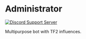 # Administrator
[![Discord Support Server](https://img.shields.io/discord/445267227806138369.svg?label=support)](https://discord.gg/rTvGube)

Multipurpose bot with TF2 influences.

